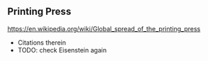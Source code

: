 ## Printing Press

https://en.wikipedia.org/wiki/Global_spread_of_the_printing_press

- Citations therein
- TODO: check Eisenstein again

